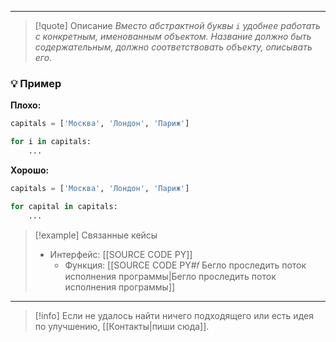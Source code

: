 ***

>[!quote] Описание
_Вместо абстрактной буквы `i` удобнее работать с конкретным, именованным объектом. Название должно быть содержательным, должно соответствовать объекту, описывать его._

### 💡 Пример

**Плохо:**
```python
capitals = ['Москва', 'Лондон', 'Париж']

for i in capitals:
    ...
```

**Хорошо:**
```python
capitals = ['Москва', 'Лондон', 'Париж']

for capital in capitals:
    ...
```

> [!example] Связанные кейсы
>- Интерфейс: [[SOURCE CODE PY]]
>	- Функция: [[SOURCE CODE PY#𝑓 Бегло проследить поток исполнения программы|Бегло проследить поток исполнения программы]]

***

> [!info]
> Если не удалось найти ничего подходящего или есть идея по улучшению, [[Контакты|пиши сюда]].
